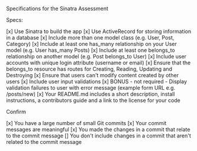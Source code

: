 Specifications for the Sinatra Assessment

Specs:

  [x]  Use Sinatra to build the app
  [x]  Use ActiveRecord for storing information in a database
  [x]  Include more than one model class (e.g. User, Post, Category)
  [x]  Include at least one has_many relationship on your User model (e.g. User has_many Posts)
  [x]  Include at least one belongs_to relationship on another model (e.g. Post belongs_to User)
  [x]  Include user accounts with unique login attribute (username or email)
  [x]  Ensure that the belongs_to resource has routes for Creating, Reading, Updating and Destroying
  [x]  Ensure that users can't modify content created by other users
  [x]  Include user input validations
  [x]  BONUS - not required - Display validation failures to user with error message (example form URL e.g. /posts/new)
  [x]  Your README.md includes a short description, install instructions, a contributors guide and a link to the license for your code

Confirm

  [x]     You have a large number of small Git commits
  [x]     Your commit messages are meaningful
  [x]     You made the changes in a commit that relate to the commit message
  []     You don't include changes in a commit that aren't related to the commit message
